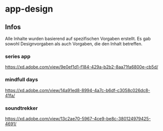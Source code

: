 # app-design
## Infos
Alle Inhalte wurden basierend auf spezifischen Vorgaben erstellt. Es gab sowohl Designvorgaben als auch Vorgaben, die den Inhalt betreffen.

### series app
https://xd.adobe.com/view/9e0ef1d1-f184-429a-b2b2-8aa71fa6800e-cb5d/

### mindfull days 
https://xd.adobe.com/view/14a91ed8-8994-4a7c-b6df-c3058c026dc8-41fa/

### soundtrekker
https://xd.adobe.com/view/13c2ae70-5967-4ce9-be8c-380124979425-4691/
